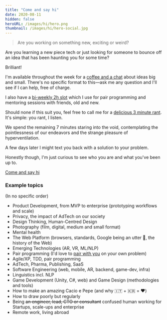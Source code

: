 ```yaml
---
title: "Come and say hi"
date: 2020-08-11
hidden: false
heroURL: /images/hi/hero.png
thumbnail: /images/hi/hero-social.jpg
---
```


> Are you working on something new, exciting or weird?

Are you learning a new piece tech or just looking for someone to bounce off an idea that has been haunting you for some time?

Brilliant!

I'm available throughout the week for a <a href="https://calendly.com/hey_hey" target="_blank" rel="noopener">coffee and a chat</a> about ideas big and small. There's no specific format to this—ask me any question and I'll see if I can help, free of charge.

I also have a <a href="https://calendly.com/hey_hey/60min" target="_blank" rel="noopener">bi-weekly 2h slot</a> which I use for pair programming and mentoring sessions with friends, old and new.

Should none if this suit you, feel free to call me for a [delicious 3 minute rant](https://calendly.com/hey_hey/3-minute-rant). It's simple: you rant, I listen.

We spend the remaining 7 minutes staring into the void, contemplating the pointlessness of our endeavors and the strange pleasure of hyperventilation.

A few days later I might text you back with a solution to your problem.

Honestly though, I'm just curious to see who you are and what you've been up to.

<a class="post__cta" href="https://calendly.com/hey_hey" target="_blank" rel="noopener">Come and say hi</a>

<h3 id="topics">Example topics</h3>

(In no specific order)

- Product Development, from MVP to enterprise (prototyping workflows and scale)
- Privacy, the impact of AdTech on our society
- Design Thinking, Human-Centred Design
- Photography (film, digital, medium and small format)
- Mental health
- The Web Platform (browsers, standards, Google being an utter <span title="It's an ass">🐴</span>, the history of the Web)
- Emerging Technologies (AR, VR, ML/NLP)
- Pair programming (I'd love to [pair with you](https://calendly.com/hey_hey/60min) on your own problem)
- Agile/XP, TDD, pair programming
- AdTech, Pharma, Publishing, SaaS
- Software Engineering (web, mobile, AR, backend, game-dev, infra)
- Linguistics incl. NLP
- Game Development (Unity, C#, web) and Game Design (methodologies and tools)
- How to make an amazing Cacio e Pepe (and why 🇮🇹 + 🇰🇷 = ❤️)
- How to draw poorly but regularly
- Being ~~an engineer, lead, CTO or consultant~~ confused human working for Startups, scale-ups and enterprise
- Remote work, living abroad